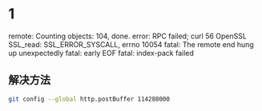 # 1

remote: Counting objects: 104, done.
error: RPC failed; curl 56 OpenSSL SSL_read: SSL_ERROR_SYSCALL, errno 10054
fatal: The remote end hung up unexpectedly
fatal: early EOF
fatal: index-pack failed

## 解决方法

```bash
git config --global http.postBuffer 114288000
```